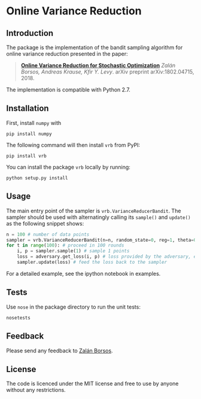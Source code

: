 Online Variance Reduction
===

Introduction
---

The package is the implementation of the bandit sampling algorithm for online variance reduction presented in the paper:

> [**Online Variance Reduction for Stochastic Optimization**](https://arxiv.org/pdf/1802.04715.pdf)
> *Zalán Borsos, Andreas Krause, Kfir Y. Levy*.
> arXiv preprint arXiv:1802.04715, 2018.

The implementation is compatible with Python 2.7.

Installation
---
First, install `numpy` with 
```
pip install numpy
```

The following command will then install `vrb` from PyPI:
```
pip install vrb
```

You can install the package `vrb` locally by running:
```
python setup.py install
```

Usage
---

The main entry point of the sampler is `vrb.VarianceReducerBandit`. The sampler should be used with alternatingly calling its `sample()` and `update()` as the following snippet shows:
```python
n = 100 # number of data points
sampler = vrb.VarianceReducerBandit(n=n, random_state=0, reg=1, theta=0.1)
for t in range(100): # proceed in 100 rounds
    i, p = sampler.sample(1) # sample 1 points
    loss = adversary.get_loss(i, p) # loss provided by the adversary, e.g. norm of the gradient in SGD
    sampler.update(loss) # feed the loss back to the sampler 
```  
For a detailed example, see the ipython notebook in examples.

Tests
---
Use `nose` in the package directory to run the unit tests:
```
nosetests
```

Feedback
---
Please send any feedback to [Zalán Borsos](https://las.inf.ethz.ch/people/zalan-borsos).

License
---
The code is licenced under the MIT license and free to use by anyone without any restrictions.
